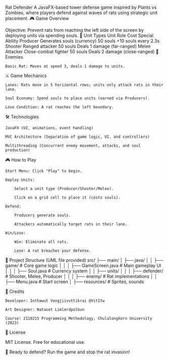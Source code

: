 Rat Defender
A JavaFX-based tower defense game inspired by Plants vs Zombies, where players defend against waves of rats using strategic unit placement.
🎮 Game Overview

Objective: Prevent rats from reaching the left side of the screen by deploying units via spending souls.
🔫 Unit Types
  Unit	                        Role	                      Cost	               Special Ability
  Producer	        Generates souls (currency)	           50 souls	          +10 souls every 2.3s
  Shooter	Ranged              attacker	                   50 souls	      Deals 1 damage (far-ranged)
  Melee Attacker	      Close-combat fighter	             50 souls	      Deals 2 damage (close-ranged)
🐀 Enemies

    Basic Rat: Moves at speed 3, deals 1 damage to units.

⚔️ Game Mechanics

    Lanes: Rats move in 5 horizontal rows; units only attack rats in their lane.

    Soul Economy: Spend souls to place units (earned via Producers).

    Lose Condition: A rat reaches the left boundary.

🛠 Technologies

    JavaFX (UI, animations, event handling)

    MVC Architecture (Separation of game logic, UI, and controllers)

    Multithreading (Concurrent enemy movement, attacks, and soul production)

🎮 How to Play

    Start Menu: Click "Play" to begin.

    Deploy Units:

        Select a unit type (Producer/Shooter/Melee).

        Click on a grid cell to place it (costs souls).

    Defend:

        Producers generate souls.

        Attackers automatically target rats in their lane.

    Win/Lose:

        Win: Eliminate all rats.

        Lose: A rat breaches your defense.

📂 Project Structure (UML file provided)
  src/
  ├── main/
  │   ├── java/
  │   │   ├── game/               # Core game logic
  │   │   │   ├── GameScreen.java # Main gameplay UI
  │   │   │   ├── Soul.java       # Currency system
  │   │   ├── units/
  │   │   │   ├── defender/       # Shooter, Melee, Producer
  │   │   │   ├── enemy/          # Rat implementations
  │   │   ├── Menu.java           # Start screen
  │   ├── resources/              # Sprites, sounds

📜 Credits

    Developer: Inthawut Vongjiivuttikrai @VitItw

    Art Designer: Nataset Limlerdpolbun

    Course: 2110215 Programming Methodology, Chulalongkorn University (2023)

📄 License

MIT License. Free for educational use.

🐀 Ready to defend? Run the game and stop the rat invasion!
